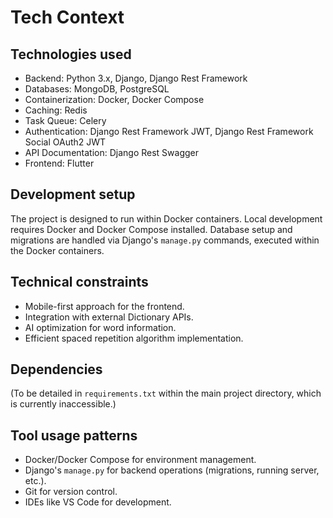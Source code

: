 # Tech Context

## Technologies used
- Backend: Python 3.x, Django, Django Rest Framework
- Databases: MongoDB, PostgreSQL
- Containerization: Docker, Docker Compose
- Caching: Redis
- Task Queue: Celery
- Authentication: Django Rest Framework JWT, Django Rest Framework Social OAuth2 JWT
- API Documentation: Django Rest Swagger
- Frontend: Flutter

## Development setup
The project is designed to run within Docker containers. Local development requires Docker and Docker Compose installed. Database setup and migrations are handled via Django's `manage.py` commands, executed within the Docker containers.

## Technical constraints
- Mobile-first approach for the frontend.
- Integration with external Dictionary APIs.
- AI optimization for word information.
- Efficient spaced repetition algorithm implementation.

## Dependencies
(To be detailed in `requirements.txt` within the main project directory, which is currently inaccessible.)

## Tool usage patterns
- Docker/Docker Compose for environment management.
- Django's `manage.py` for backend operations (migrations, running server, etc.).
- Git for version control.
- IDEs like VS Code for development.
